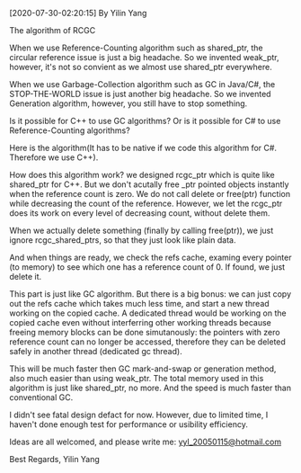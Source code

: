 [2020-07-30-02:20:15] By Yilin Yang


The algorithm of RCGC



When we use Reference-Counting algorithm such as shared_ptr, the circular reference issue
is just a big headache. So we invented weak_ptr, however, it's not so convient as we almost
use shared_ptr everywhere.


When we use Garbage-Collection algorithm such as GC in Java/C#, the STOP-THE-WORLD issue
is just another big headache. So we invented Generation algorithm, however, you still have to 
stop something.



Is it possible for C++ to use GC algorithms? Or is it possible for C# to use Reference-Counting
algorithms?


Here is the algorithm(It has to be native if we code this algorithm for C#. Therefore we use C++).


How does this algorithm work?
we designed rcgc_ptr which is quite like shared_ptr for C++. But we don't acutally free
_ptr pointed objects instantly when the reference count is zero. We do not call delete or free(ptr)
function while decreasing the count of the reference. However, we let the rcgc_ptr does its work
on every level of decreasing count, without delete them.


When we actually delete something (finally by calling free(ptr)), we just ignore rcgc_shared_ptrs, so that
they just look like plain data. 


And when things are ready, we check the refs cache, examing every pointer (to memory) to see which one has 
a reference count of 0. If found, we just delete it.


This part is just like GC algorithm. But there is a big bonus: we can just copy out the refs cache which
takes much less time, and start a new thread working on the copied cache. A dedicated thread would be working
on the copied cache even without interferring other working threads because freeing memory blocks can be 
done simutanously: the pointers with zero reference count can no longer be accessed, therefore they can be 
deleted safely in another thread (dedicated gc thread).


This will be much faster then GC mark-and-swap or generation method, also much easier than using weak_ptr.
The total memory used in this algorithm is just like shared_ptr, no more. 
And the speed is much faster than conventional GC.


I didn't see fatal design defact for now. However, due to limited time, I haven't done enough test
for performance or usibility efficiency.


Ideas are all welcomed, and please write me:
yyl_20050115@hotmail.com


Best Regards,
Yilin Yang
